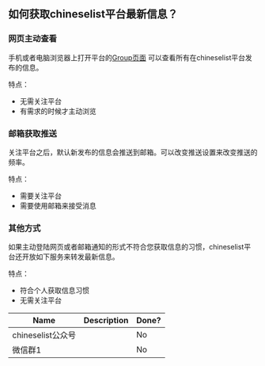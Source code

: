 ## 如何获取chineselist平台最新信息？

### 网页主动查看

手机或者电脑浏览器上打开平台的[Group页面](https://groups.google.com/g/chineselist) 可以查看所有在chineselist平台发布的信息。

特点：
- 无需关注平台
- 有需求的时候才主动浏览

### 邮箱获取推送

关注平台之后，默认新发布的信息会推送到邮箱。可以改变推送设置来改变推送的频率。

特点：
- 需要关注平台
- 需要使用邮箱来接受消息

### 其他方式

如果主动登陆网页或者邮箱通知的形式不符合您获取信息的习惯，chineselist平台还开放如下服务来转发最新信息。

特点：
- 符合个人获取信息习惯
- 无需关注平台

| Name | Description | Done? |
|------|-------------|-------|
|chineselist公众号||No|
|微信群1||No|
